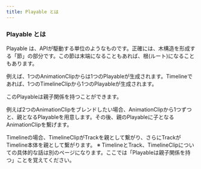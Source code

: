 ```yaml
---
title: Playable とは
---
```

### Playable とは
Playable は、APIが駆動する単位のようなものです。正確には、木構造を形成する「節」の部分です。この節は末端になることもあれば、根(ルート)になることもあります。

例えば、1つのAnimationClipからは1つのPlayableが生成されます。Timelineであれば、1つのTimelineClipから1つのPlayableが生成されます。

このPlayableは親子関係を持つことができます。

例えば2つのAnimationClipをブレンドしたい場合、AnimationClipから1つずつと、親となるPlayableを用意します。その後、親のPlayableに子となるAnimationClipを繋げます。

Timelineの場合、TimelineClipがTrackを親として繋がり、さらにTrackがTimeline本体を親として繋がります。
※ TimelineとTrack、TimelineClipについての具体的な話は別のページになります。ここでは「Playableは親子関係を持つ」ことを覚えてください。
